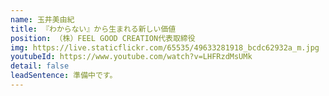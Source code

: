 ```yaml
---
name: 玉井美由紀
title: 『わからない』から生まれる新しい価値
position: （株）FEEL GOOD CREATION代表取締役
img: https://live.staticflickr.com/65535/49633281918_bcdc62932a_m.jpg
youtubeId: https://www.youtube.com/watch?v=LHFRzdMsUMk
detail: false
leadSentence: 準備中です。
---
```

